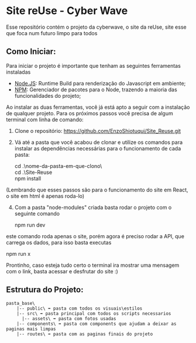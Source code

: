 # Site reUse - Cyber Wave
Esse repositório contém o projeto da cyberwave, o site da reUse, site esse que foca num futuro limpo para todos
## Como Iniciar:
Para iniciar o projeto é importante que tenham as seguintes ferramentas instaladas

 - [Node.JS](https://nodejs.org/en/): Runtime Build para renderização do Javascript em ambiente;
 - [NPM](https://www.npmjs.com/): Gerenciador de pacotes para o Node, trazendo a maioria das funcionalidades do projeto;

Ao instalar as duas ferramentas, você já está apto a seguir com a instalação de qualquer projeto. Para os próximos passos você precisa de algum terminal com linha de comando:

1. Clone o repositório:  https://github.com/EnzoShiotuqui/Site_Reuse.git

2. Vá até a pasta que você acabou de clonar e utilize os comandos para instalar as dependências necessárias para o funcionamento de cada pasta:

    cd .\nome-da-pasta-em-que-clono\    
     cd .\Site-Reuse\
      npm install

(Lembrando que esses passos são para o funcionamento do site em React, o site em html é apenas roda-lo)


4. Com a pasta "node-modules" criada basta rodar o projeto com o seguinte comando 

   npm run dev

este comando roda apenas o site, porém agora é preciso rodar a API, que carrega os dados, para isso basta executas

  npm run x

Prontinho, caso esteja tudo certo o terminal ira mostrar uma mensagem com o link, basta acessar e desfrutar do site :)

## Estrutura do Projeto:

    pasta_base\
    	|-- public\ ➡️ pasta com todos os visuais\estilos
    	|-- src\ ➡️ pasta principal com todos os scripts necessarios
    	  |-- assets\ ➡️ pasta com fotos usadas
        |-- components\ ➡️ pasta com components que ajudam a deixar as paginas mais limpas
        |-- routes\ ➡️ pasta com as paginas finais do projeto
          
 

